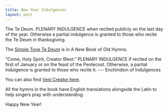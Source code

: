 ```yaml
---
title: New Year Indulgences
layout: post
---
```


The Te Deum. PLENARY INDULGENCE when recited publicly on the last day of the year. Otherwise a partial indulgence is granted to those who recite the Te Deum in thanksgiving.

The [Simple Tone Te Deum](hymns/tedeum.html) is in A New Book of Old Hymns.

"Come, Holy Spirit, Creator Blest." PLENARY INDULGENCE if recited on the first of January or on the feast of the Pentecost. Otherwise, a partial indulgence is granted to those who recite it. --- Enchiridion of Indulgences

You can also find [Veni Creator here](hymns/venicreator.html).

All the hymns in the book have English translations alongside the Latin to help singers pray with understanding.

Happy New Year!

